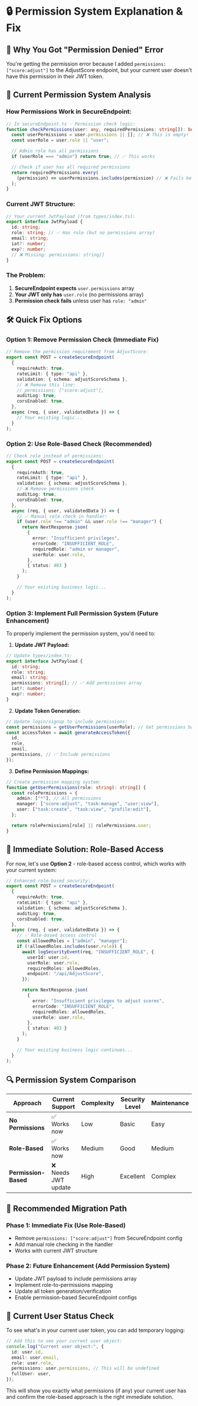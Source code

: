 # 🔒 Permission System Explanation & Fix

## 🚨 **Why You Got "Permission Denied" Error**

You're getting the permission error because I added `permissions: ["score:adjust"]` to the AdjustScore endpoint, but your current user doesn't have this permission in their JWT token.

## 🎯 **Current Permission System Analysis**

### **How Permissions Work in SecureEndpoint:**

```typescript
// In secureEndpoint.ts - Permission check logic:
function checkPermissions(user: any, requiredPermissions: string[]): boolean {
  const userPermissions = user.permissions || []; // ❌ This is empty!
  const userRole = user.role || "user";

  // Admin role has all permissions
  if (userRole === "admin") return true; // ✅ This works

  // Check if user has all required permissions
  return requiredPermissions.every(
    (permission) => userPermissions.includes(permission) // ❌ Fails because no permissions array
  );
}
```

### **Current JWT Structure:**

```typescript
// Your current JwtPayload (from types/index.ts):
export interface JwtPayload {
  id: string;
  role: string; // ✅ Has role (but no permissions array)
  email: string;
  iat?: number;
  exp?: number;
  // ❌ Missing: permissions: string[]
}
```

### **The Problem:**

1. **SecureEndpoint expects** `user.permissions` array
2. **Your JWT only has** `user.role` (no permissions array)
3. **Permission check fails** unless user has `role: "admin"`

## 🛠️ **Quick Fix Options**

### **Option 1: Remove Permission Check (Immediate Fix)**

```typescript
// Remove the permission requirement from AdjustScore:
export const POST = createSecureEndpoint(
  {
    requireAuth: true,
    rateLimit: { type: "api" },
    validation: { schema: adjustScoreSchema },
    // ❌ Remove this line:
    // permissions: ["score:adjust"],
    auditLog: true,
    corsEnabled: true,
  },
  async (req, { user, validatedData }) => {
    // Your existing logic...
  }
);
```

### **Option 2: Use Role-Based Check (Recommended)**

```typescript
// Check role instead of permissions:
export const POST = createSecureEndpoint(
  {
    requireAuth: true,
    rateLimit: { type: "api" },
    validation: { schema: adjustScoreSchema },
    // ❌ Remove permissions check
    auditLog: true,
    corsEnabled: true,
  },
  async (req, { user, validatedData }) => {
    // ✅ Manual role check in handler:
    if (user.role !== "admin" && user.role !== "manager") {
      return NextResponse.json(
        {
          error: "Insufficient privileges",
          errorCode: "INSUFFICIENT_ROLE",
          requiredRole: "admin or manager",
          userRole: user.role,
        },
        { status: 403 }
      );
    }

    // Your existing business logic...
  }
);
```

### **Option 3: Implement Full Permission System (Future Enhancement)**

To properly implement the permission system, you'd need to:

1. **Update JWT Payload:**

```typescript
// Update types/index.ts:
export interface JwtPayload {
  id: string;
  role: string;
  email: string;
  permissions: string[]; // ✅ Add permissions array
  iat?: number;
  exp?: number;
}
```

2. **Update Token Generation:**

```typescript
// Update login/signup to include permissions:
const permissions = getUserPermissions(userRole); // Get permissions based on role
const accessToken = await generateAccessToken({
  id,
  role,
  email,
  permissions, // ✅ Include permissions
});
```

3. **Define Permission Mappings:**

```typescript
// Create permission mapping system:
function getUserPermissions(role: string): string[] {
  const rolePermissions = {
    admin: ["*"], // All permissions
    manager: ["score:adjust", "task:manage", "user:view"],
    user: ["task:create", "task:view", "profile:edit"],
  };

  return rolePermissions[role] || rolePermissions.user;
}
```

## 🎯 **Immediate Solution: Role-Based Access**

For now, let's use **Option 2** - role-based access control, which works with your current system:

```typescript
// Enhanced role-based security:
export const POST = createSecureEndpoint(
  {
    requireAuth: true,
    rateLimit: { type: "api" },
    validation: { schema: adjustScoreSchema },
    auditLog: true,
    corsEnabled: true,
  },
  async (req, { user, validatedData }) => {
    // ✅ Role-based access control
    const allowedRoles = ["admin", "manager"];
    if (!allowedRoles.includes(user.role)) {
      await logSecurityEvent(req, "INSUFFICIENT_ROLE", {
        userId: user.id,
        userRole: user.role,
        requiredRoles: allowedRoles,
        endpoint: "/api/AdjustScore",
      });

      return NextResponse.json(
        {
          error: "Insufficient privileges to adjust scores",
          errorCode: "INSUFFICIENT_ROLE",
          requiredRoles: allowedRoles,
          userRole: user.role,
        },
        { status: 403 }
      );
    }

    // Your existing business logic continues...
  }
);
```

## 🔍 **Permission System Comparison**

| Approach             | Current Support     | Complexity | Security Level | Maintenance |
| -------------------- | ------------------- | ---------- | -------------- | ----------- |
| **No Permissions**   | ✅ Works now        | Low        | Basic          | Easy        |
| **Role-Based**       | ✅ Works now        | Medium     | Good           | Medium      |
| **Permission-Based** | ❌ Needs JWT update | High       | Excellent      | Complex     |

## 🚀 **Recommended Migration Path**

### **Phase 1: Immediate Fix (Use Role-Based)**

- Remove `permissions: ["score:adjust"]` from SecureEndpoint config
- Add manual role checking in the handler
- Works with current JWT structure

### **Phase 2: Future Enhancement (Add Permission System)**

- Update JWT payload to include permissions array
- Implement role-to-permissions mapping
- Update all token generation/verification
- Enable permission-based SecureEndpoint configs

## 🎯 **Current User Status Check**

To see what's in your current user token, you can add temporary logging:

```typescript
// Add this to see your current user object:
console.log("Current user object:", {
  id: user.id,
  email: user.email,
  role: user.role,
  permissions: user.permissions, // This will be undefined
  fullUser: user,
});
```

This will show you exactly what permissions (if any) your current user has and confirm the role-based approach is the right immediate solution.
